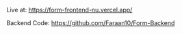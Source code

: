 Live at: https://form-frontend-nu.vercel.app/

Backend Code: https://github.com/Faraan10/Form-Backend
